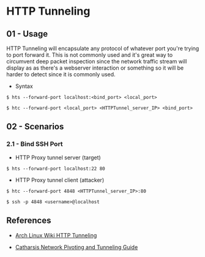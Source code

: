 # HTTP Tunneling

## 01 - Usage

HTTP Tunneling will encapsulate any protocol of whatever port you're trying to port forward it. This is not commonly used and it's great way to circumvent deep packet inspection since the network traffic stream will display as as there's a webserver interaction or something so it will be harder to detect since it is commonly used.

- Syntax

```
$ hts --forward-port localhost:<bind_port> <local_port>

$ htc --forward-port <local_port> <HTTPTunnel_server_IP> <bind_port>
```

## 02 - Scenarios

### 2.1 - Bind SSH Port

- HTTP Proxy tunnel server (target)

`$ hts --forward-port localhost:22 80`

- HTTP Proxy tunnel client (attacker)

```
$ htc --forward-port 4848 <HTTPTunnel_server_IP>:80

$ ssh -p 4848 <username>@localhost
```

## References

- [Arch Linux Wiki HTTP Tunneling](https://wiki.archlinux.org/title/HTTP_tunneling)

- [Catharsis Network Pivoting and Tunneling Guide](https://catharsis.net.au/blog/network-pivoting-and-tunneling-guide/)